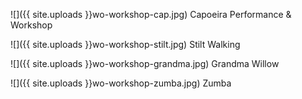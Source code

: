 ![]({{ site.uploads }}wo-workshop-cap.jpg)
<span class="caption">Capoeira Performance & Workshop</span>

![]({{ site.uploads }}wo-workshop-stilt.jpg)
<span class="caption">Stilt Walking</span>

![]({{ site.uploads }}wo-workshop-grandma.jpg)
<span class="caption">Grandma Willow</span>

![]({{ site.uploads }}wo-workshop-zumba.jpg)
<span class="caption">Zumba</span>
